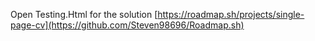Open Testing.Html for the solution
[https://roadmap.sh/projects/single-page-cv](https://github.com/Steven98696/Roadmap.sh)
